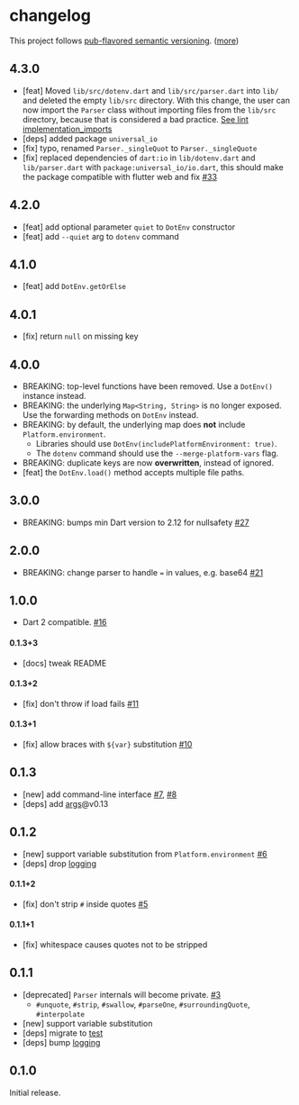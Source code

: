 changelog
=========

This project follows [pub-flavored semantic versioning][pub-semver]. ([more][pub-semver-readme])

[pub-semver]: https://www.dartlang.org/tools/pub/versioning.html#semantic-versions
[pub-semver-readme]: https://pub.dartlang.org/packages/pub_semver

## 4.3.0

- [feat] Moved `lib/src/dotenv.dart` and `lib/src/parser.dart` into `lib/` and deleted the empty `lib/src` directory. With this change, the user can now import the `Parser` class without importing files from the `lib/src` directory, because that is considered a bad practice. [See lint implementation_imports](https://dart.dev/tools/linter-rules/implementation_imports)
- [deps] added package `universal_io`
- [fix] typo, renamed `Parser._singleQuot` to `Parser._singleQuote` 
- [fix] replaced dependencies of `dart:io` in `lib/dotenv.dart` and `lib/parser.dart` with `package:universal_io/io.dart`, this should make the package compatible with flutter web and fix [#33][]

## 4.2.0

- [feat] add optional parameter `quiet` to `DotEnv` constructor
- [feat] add `--quiet` arg to `dotenv` command

## 4.1.0

- [feat] add `DotEnv.getOrElse`

## 4.0.1

- [fix] return `null` on missing key

## 4.0.0

- BREAKING: top-level functions have been removed.  Use a `DotEnv()` instance instead.
- BREAKING: the underlying `Map<String, String>` is no longer exposed.  Use the forwarding methods on `DotEnv` instead.
- BREAKING: by default, the underlying map does **not** include `Platform.environment`.
  - Libraries should use `DotEnv(includePlatformEnvironment: true)`.
  - The `dotenv` command should use the `--merge-platform-vars` flag.
- BREAKING: duplicate keys are now **overwritten**, instead of ignored.
- [feat] the `DotEnv.load()` method accepts multiple file paths.

## 3.0.0

- BREAKING: bumps min Dart version to 2.12 for nullsafety [#27][]

## 2.0.0

- BREAKING: change parser to handle `=` in values, e.g. base64 [#21][]

## 1.0.0

- Dart 2 compatible. [#16][]

#### 0.1.3+3

- [docs] tweak README

#### 0.1.3+2

- [fix] don't throw if load fails [#11][]

#### 0.1.3+1

- [fix] allow braces with `${var}` substitution [#10][]

0.1.3
-----

- [new] add command-line interface [#7][], [#8][]
- [deps] add [args][]@v0.13

[args]: https://pub.dartlang.org/packages/args

0.1.2
-----

- [new] support variable substitution from `Platform.environment` [#6][]
- [deps] drop [logging][]

#### 0.1.1+2

- [fix] don't strip `#` inside quotes [#5][]

#### 0.1.1+1

- [fix] whitespace causes quotes not to be stripped

0.1.1
-----

- [deprecated] `Parser` internals will become private. [#3][]
    - `#unquote`, `#strip`, `#swallow`, `#parseOne`, `#surroundingQuote`, `#interpolate`
- [new] support variable substitution
- [deps] migrate to [test][]
- [deps] bump [logging][]

[test]: https://pub.dartlang.org/packages/test
[logging]: https://pub.dartlang.org/packages/logging

0.1.0
-----

Initial release.

[#3]: https://github.com/mockturtl/dotenv/issues/3
[#5]: https://github.com/mockturtl/dotenv/issues/5
[#6]: https://github.com/mockturtl/dotenv/issues/6
[#7]: https://github.com/mockturtl/dotenv/issues/7
[#8]: https://github.com/mockturtl/dotenv/issues/8
[#10]: https://github.com/mockturtl/dotenv/issues/10
[#11]: https://github.com/mockturtl/dotenv/issues/11
[#16]: https://github.com/mockturtl/dotenv/issues/16
[#21]: https://github.com/mockturtl/dotenv/pull/21
[#27]: https://github.com/mockturtl/dotenv/pull/27
[#33]: https://github.com/mockturtl/dotenv/issues/33